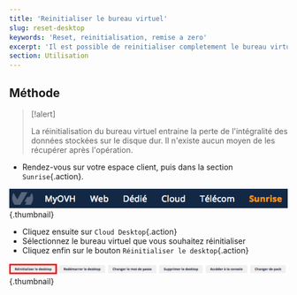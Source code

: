 ```yaml
---
title: 'Reinitialiser le bureau virtuel'
slug: reset-desktop
keywords: 'Reset, reinitialisation, remise a zero'
excerpt: 'Il est possible de reinitialiser completement le bureau virtuel. Voyons comment realiser l’operation.'
section: Utilisation
---
```


## Méthode


> [!alert]
>
> La réinitialisation du bureau virtuel entraine la perte de l'intégralité des
> données stockées sur le disque dur. Il n'existe aucun moyen de les récupérer
> après l'opération.
> 

- Rendez-vous sur votre espace client, puis dans la section `Sunrise`{.action}.

![bandeau manager sunrise](images/1205.png){.thumbnail}

- Cliquez ensuite sur `Cloud Desktop`{.action}
- Sélectionnez le bureau virtuel que vous souhaitez réinitialiser
- Cliquez enfin sur le bouton `Réinitialiser le desktop`{.action}

![bouton réinitialisé encadré](images/1206.png){.thumbnail}